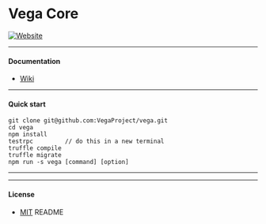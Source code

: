 # Vega Core
[![Website](https://cdn-images-1.medium.com/max/119/1*S5uPPLkh3B-03lV482Ddrg@2x.png)](http://www.vega.fund)


----

#### Documentation
- [Wiki](https://github.com/VegaProject/wiki/wiki/)

----

#### Quick start
	git clone git@github.com:VegaProject/vega.git		
	cd vega				
	npm install			
	testrpc			// do this in a new terminal
	truffle compile		
	truffle migrate
	npm run -s vega [command] [option]			

---

---
#### License

- [MIT](https://github.com/VegaProject/vega/blob/master/LICENSE)
README

